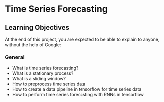 # Time Series Forecasting

## Learning Objectives

At the end of this project, you are expected to be able to explain to anyone, without the help of Google:

### General

- What is time series forecasting?
- What is a stationary process?
- What is a sliding window?
- How to preprocess time series data
- How to create a data pipeline in tensorflow for time series data
- How to perform time series forecasting with RNNs in tensorflow